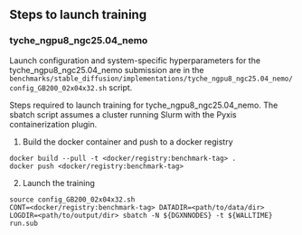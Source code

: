 ## Steps to launch training

### tyche_ngpu8_ngc25.04_nemo

Launch configuration and system-specific hyperparameters for the
tyche_ngpu8_ngc25.04_nemo submission are in the
`benchmarks/stable_diffusion/implementations/tyche_ngpu8_ngc25.04_nemo/config_GB200_02x04x32.sh` script.

Steps required to launch training for tyche_ngpu8_ngc25.04_nemo.  The sbatch
script assumes a cluster running Slurm with the Pyxis containerization plugin.

1. Build the docker container and push to a docker registry

```
docker build --pull -t <docker/registry:benchmark-tag> .
docker push <docker/registry:benchmark-tag>
```

2. Launch the training
```
source config_GB200_02x04x32.sh
CONT=<docker/registry:benchmark-tag> DATADIR=<path/to/data/dir> LOGDIR=<path/to/output/dir> sbatch -N ${DGXNNODES} -t ${WALLTIME} run.sub
```
